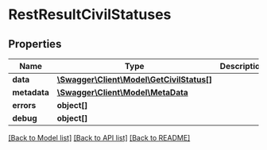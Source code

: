 # RestResultCivilStatuses

## Properties
Name | Type | Description | Notes
------------ | ------------- | ------------- | -------------
**data** | [**\Swagger\Client\Model\GetCivilStatus[]**](GetCivilStatus.md) |  | [optional] 
**metadata** | [**\Swagger\Client\Model\MetaData**](MetaData.md) |  | [optional] 
**errors** | **object[]** |  | [optional] 
**debug** | **object[]** |  | [optional] 

[[Back to Model list]](../README.md#documentation-for-models) [[Back to API list]](../README.md#documentation-for-api-endpoints) [[Back to README]](../README.md)


